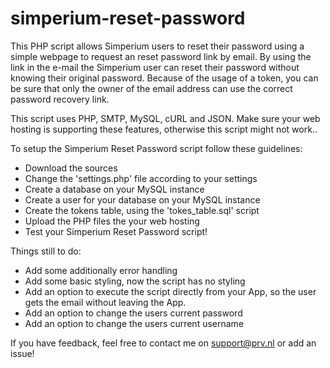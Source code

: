 simperium-reset-password
========================

This PHP script allows Simperium users to reset their password using a simple webpage to request an reset password link by email. By using the link in the e-mail the Simperium user can reset their password without knowing their original password. Because of the usage of a token, you can be sure that only the owner of the email address can use the correct password recovery link.

This script uses PHP, SMTP, MySQL, cURL and JSON. Make sure your web hosting is supporting these features, otherwise this script might not work..

To setup the Simperium Reset Password script follow these guidelines:

* Download the sources
* Change the 'settings.php' file according to your settings
* Create a database on your MySQL instance
* Create a user for your database on your MySQL instance
* Create the tokens table, using the 'tokes_table.sql' script
* Upload the PHP files the your web hosting
* Test your Simperium Reset Password script! 

Things still to do:

* Add some additionally error handling
* Add some basic styling, now the script has no styling
* Add an option to execute the script directly from your App, so the user gets the email without leaving the App.
* Add an option to change the users current password
* Add an option to change the users current username

If you have feedback, feel free to contact me on support@prv.nl or add an issue!
